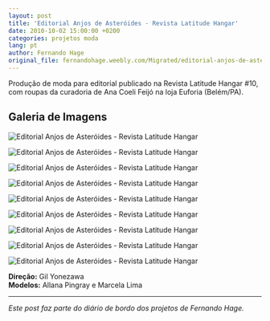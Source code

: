 ```yaml
---
layout: post
title: 'Editorial Anjos de Asteróides - Revista Latitude Hangar'
date: 2010-10-02 15:00:00 +0200
categories: projetos moda
lang: pt
author: Fernando Hage
original_file: fernandohage.weebly.com/Migrated/editorial-anjos-de-asteroides.html
---
```


Produção de moda para editorial publicado na Revista Latitude Hangar #10, com roupas da curadoria de Ana Coeli Feijó na loja Euforia (Belém/PA).

## Galeria de Imagens

![Editorial Anjos de Asteróides - Revista Latitude Hangar](/assets/images/2010-10-02-editorial-anjos-asteroides-latitude-hangar-01.jpg)

![Editorial Anjos de Asteróides - Revista Latitude Hangar](/assets/images/2010-10-02-editorial-anjos-asteroides-latitude-hangar-02.jpg)

![Editorial Anjos de Asteróides - Revista Latitude Hangar](/assets/images/2010-10-02-editorial-anjos-asteroides-latitude-hangar-03.jpg)

![Editorial Anjos de Asteróides - Revista Latitude Hangar](/assets/images/2010-10-02-editorial-anjos-asteroides-latitude-hangar-04.jpg)

![Editorial Anjos de Asteróides - Revista Latitude Hangar](/assets/images/2010-10-02-editorial-anjos-asteroides-latitude-hangar-05.jpg)

![Editorial Anjos de Asteróides - Revista Latitude Hangar](/assets/images/2010-10-02-editorial-anjos-asteroides-latitude-hangar-06.jpg)

![Editorial Anjos de Asteróides - Revista Latitude Hangar](/assets/images/2010-10-02-editorial-anjos-asteroides-latitude-hangar-07.jpg)

![Editorial Anjos de Asteróides - Revista Latitude Hangar](/assets/images/2010-10-02-editorial-anjos-asteroides-latitude-hangar-08.jpg)

![Editorial Anjos de Asteróides - Revista Latitude Hangar](/assets/images/2010-10-02-editorial-anjos-asteroides-latitude-hangar-09.jpg)

**Direção:** Gil Yonezawa  
**Modelos:** Allana Pingray e Marcela Lima

---

*Este post faz parte do diário de bordo dos projetos de Fernando Hage.*
